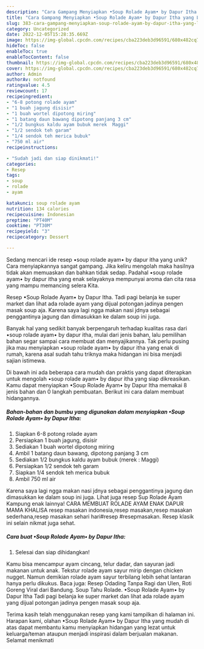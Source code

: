```yaml
---
description: "Cara Gampang Menyiapkan •Soup Rolade Ayam• by Dapur Itha yang Lezat Sekali"
title: "Cara Gampang Menyiapkan •Soup Rolade Ayam• by Dapur Itha yang Lezat Sekali"
slug: 383-cara-gampang-menyiapkan-soup-rolade-ayam-by-dapur-itha-yang-lezat-sekali
category: Uncategorized
date: 2022-12-05T15:28:35.669Z
image: https://img-global.cpcdn.com/recipes/cba223deb3d96591/680x482cq70/soup-rolade-ayam-by-dapur-itha-foto-resep-utama.jpg
hideToc: false
enableToc: true
enableTocContent: false
thumbnail: https://img-global.cpcdn.com/recipes/cba223deb3d96591/680x482cq70/soup-rolade-ayam-by-dapur-itha-foto-resep-utama.jpg
cover: https://img-global.cpcdn.com/recipes/cba223deb3d96591/680x482cq70/soup-rolade-ayam-by-dapur-itha-foto-resep-utama.jpg
author: Admin
authorAv: notfound
ratingvalue: 4.5
reviewcount: 17
recipeingredient:
- "6-8 potong rolade ayam"
- "1 buah jagung disisir"
- "1 buah wortel dipotong miring"
- "1 batang daun bawang dipotong panjang 3 cm"
- "1/2 bungkus kaldu ayam bubuk merek  Maggi"
- "1/2 sendok teh garam"
- "1/4 sendok teh merica bubuk"
- "750 ml air"
recipeinstructions:

- "Sudah jadi dan siap dinikmati!"
categories:
- Resep
tags:
- soup
- rolade
- ayam

katakunci: soup rolade ayam 
nutrition: 134 calories
recipecuisine: Indonesian
preptime: "PT40M"
cooktime: "PT30M"
recipeyield: "3"
recipecategory: Dessert

---
```





Sedang mencari ide resep •soup rolade ayam• by dapur itha yang unik? Cara menyiapkannya sangat gampang. Jika keliru mengolah maka hasilnya tidak akan memuaskan dan bahkan tidak sedap. Padahal •soup rolade ayam• by dapur itha yang enak selayaknya mempunyai aroma dan cita rasa yang mampu memancing selera Kita.





Resep •Soup Rolade Ayam• by Dapur Itha. Tadi pagi belanja ke super market dan lihat ada rolade ayam yang dijual potongan jadinya pengen masak soup aja. Karena saya lagi ngga makan nasi jdnya sebagai penggantinya jagung dan dimasukkan ke dalam soup ini juga.

Banyak hal yang sedikit banyak berpengaruh terhadap kualitas rasa dari •soup rolade ayam• by dapur itha, mulai dari jenis bahan, lalu pemilihan bahan segar sampai cara membuat dan menyajikannya. Tak perlu pusing jika mau menyiapkan •soup rolade ayam• by dapur itha yang enak di rumah, karena asal sudah tahu triknya maka hidangan ini bisa menjadi sajian istimewa.






Di bawah ini ada beberapa cara mudah dan praktis yang dapat diterapkan untuk mengolah •soup rolade ayam• by dapur itha yang siap dikreasikan. Kamu dapat menyiapkan •Soup Rolade Ayam• by Dapur Itha memakai 8 jenis bahan dan 0 langkah pembuatan. Berikut ini cara dalam membuat hidangannya.

<!--inarticleads1-->

##### Bahan-bahan dan bumbu yang digunakan dalam menyiapkan •Soup Rolade Ayam• by Dapur Itha:

1. Siapkan 6-8 potong rolade ayam
1. Persiapkan 1 buah jagung, disisir
1. Sediakan 1 buah wortel dipotong miring
1. Ambil 1 batang daun bawang, dipotong panjang 3 cm
1. Sediakan 1/2 bungkus kaldu ayam bubuk (merek : Maggi)
1. Persiapkan 1/2 sendok teh garam
1. Siapkan 1/4 sendok teh merica bubuk
1. Ambil 750 ml air


Karena saya lagi ngga makan nasi jdnya sebagai penggantinya jagung dan dimasukkan ke dalam soup ini juga. Lihat juga resep Sup Rolade Ayam Kampung enak lainnya! CARA MEMBUAT ROLADE AYAM ENAK DAPUR MAMA KHALISA resep masakan indonesia,resep masakan,resep masakan sederhana,resep masakan sehari hari#resep #resepmasakan. Resep klasik ini selain nikmat juga sehat. 

<!--inarticleads2-->

##### Cara buat •Soup Rolade Ayam• by Dapur Itha:


1. Selesai dan siap dihidangkan!

Kamu bisa mencampur ayam cincang, telur dadar, dan sayuran jadi makanan untuk anak. Tekstur rolade ayam sayur mirip dengan chicken nugget. Namun demikian rolade ayam sayur terbilang lebih sehat lantaran hanya perlu dikukus. Baca juga: Resep Odading Tanpa Ragi dan Ulen, Roti Goreng Viral dari Bandung. Soup Tahu Rolade. •Soup Rolade Ayam• by Dapur Itha Tadi pagi belanja ke super market dan lihat ada rolade ayam yang dijual potongan jadinya pengen masak soup aja. 

Terima kasih telah menggunakan resep yang kami tampilkan di halaman ini. Harapan kami, olahan •Soup Rolade Ayam• by Dapur Itha yang mudah di atas dapat membantu kamu menyiapkan hidangan yang lezat untuk keluarga/teman ataupun menjadi inspirasi dalam berjualan makanan. Selamat menikmati
